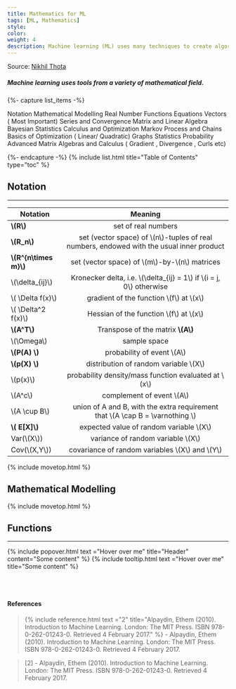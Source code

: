 ```yaml
---
title: Mathematics for ML
tags: [ML, Mathematics]
style: 
color: 
weight: 4
description: Machine learning (ML) uses many techniques to create algorithms to learn and make predictions from data sets.
---
```


Source: [Nikhil Thota](https://medium.com/@nikhilthota/digital-minimalism-ac083064b4e4)

##### Machine learning uses tools from a variety of mathematical field.

{%- capture list_items -%}

Notation
Mathematical Modelling
Real Number
Functions
Equations
Vectors ( Most Important)
Series and Convergence
Matrix and Linear Algebra
Bayesian Statistics
Calculus and Optimization
Markov Process and Chains
Basics of Optimization ( Linear/ Quadratic)
Graphs
Statistics
Probability
Advanced Matrix Algebras and Calculus ( Gradient , Divergence , Curls etc) 


{%- endcapture -%}
{% include list.html title="Table of Contents" type="toc" %}

## Notation 

___


| Notation | Meaning |
| ------------- |:-------------:|
| **\\(R\\)** | set of real numbers | 
| **\\(R_n\\)** | set (vector space) of \\(n\\)-tuples of real numbers, endowed with the usual inner product|
| **\\(R^{n\\times m}\\)** |set (vector space) of \\(m\\)-by-\\(n\\) matrices |
| \\(\\delta_{ij}\\)  | Kronecker delta, i.e. \\(\\delta_{ij} = 1\\)  if \\(i = j, 0\\) otherwise|
|\\( \\Delta f(x)\\)|gradient of the function \\(f\\) at \\(x\\)|
| \\( \\Delta^2 f(x)\\)|Hessian of the function \\(f\\) at \\(x\\)|
| **\\(A^T\\)**| Transpose of the matrix **\\(A\\)**|
|\\(\\Omega\\) |sample space|
|**\\(P(A) \\)**|probability of event \\(A\\)|
|**\\(p(X) \\)**|distribution of random variable \\(X\\)|
|\\(p(x)\\)|probability density/mass function evaluated at \\(x\\)|
|\\(A^c\\)|complement of event \\(A\\)|
|\\(A \\cup B\\)|union of A and B, with the extra requirement that \\(A \\cap B = \\varnothing \\)|
|**\\( E[X]\\)**| expected value of random variable \\(X\\)|
|Var(\\(X\\))|variance of random variable \\(X\\)|
|Cov(\\(X,Y\\))|covariance of random variables \\(X\\) and \\(Y\\)|

{% include movetop.html %}
## Mathematical Modelling



{% include movetop.html %}
## Functions
___


{% include popover.html text ="Hover over me" title="Header" content="Some content" %}
{% include tooltip.html text ="Hover over me" title="Some content"  %}




<br><br>
#### References
> {% include reference.html text ="2" title="Alpaydin, Ethem (2010). Introduction to Machine Learning. London: The MIT Press. ISBN 978-0-262-01243-0. Retrieved 4 February 2017."  %} - Alpaydin, Ethem (2010). Introduction to Machine Learning. London: The MIT Press. ISBN 978-0-262-01243-0. Retrieved 4 February 2017.

> <footer>[2] - Alpaydin, Ethem (2010). Introduction to Machine Learning. London: The MIT Press. ISBN 978-0-262-01243-0. Retrieved 4 February 2017.</footer>